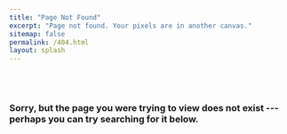 ```yaml
---
title: "Page Not Found"
excerpt: "Page not found. Your pixels are in another canvas."
sitemap: false
permalink: /404.html
layout: splash
---
```


<br/>
<br/>

### Sorry, but the page you were trying to view does not exist --- perhaps you can try searching for it below.

<script type="text/javascript">
  var GOOG_FIXURL_LANG = 'en';
  var GOOG_FIXURL_SITE = '{{ site.url }}'
</script>
<script type="text/javascript"
  src="//linkhelp.clients.google.com/tbproxy/lh/wm/fixurl.js">
</script>
